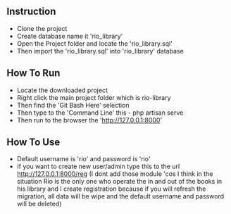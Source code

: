 
## Instruction

- Clone the project
- Create database name it 'rio_library'
- Open the Project folder and locate the 'rio_library.sql'
- Then import the 'rio_library.sql' into 'rio_library' database

## How To Run
- Locate the downloaded project
- Right click the main project folder which is rio-library
- Then find the 'Git Bash Here' selection
- Then type to the 'Command Line' this - php artisan serve
- Then run to the browser the 'http://127.0.0.1:8000'

## How To Use
- Default username is 'rio' and password is 'rio'
- If you want to create new user/admin type this to the url http://127.0.0.1:8000/reg (I dont add those module 'cos I think in the situation Rio is the only one who operate the in and out of the books in his library and I create registration because if you will refresh the migration, all data will be wipe and the default username and password will be deleted)

